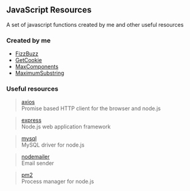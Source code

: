 ## JavaScript Resources
A set of javascript functions created by me and other useful resources

### Created by me
- [FizzBuzz](FizzBuzz.js)
- [GetCookie](GetCookie.js)
- [MaxComponents](MaxComponents.js)
- [MaximumSubstring](MaximumSubstring.js)

### Useful resources
> [axios](https://www.npmjs.com/package/axios)  
> Promise based HTTP client for the browser and node.js

> [express](http://expressjs.com/)  
> Node.js web application framework

> [mysql](https://www.npmjs.com/package/mysql)  
> MySQL driver for node.js

> [nodemailer](https://nodemailer.com/about/)  
> Email sender

> [pm2](https://pm2.keymetrics.io/)  
> Process manager for node.js
